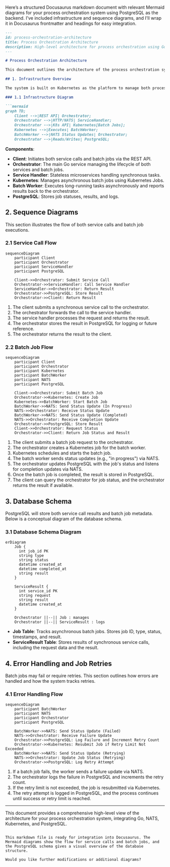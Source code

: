 Here’s a structured Docusaurus markdown document with relevant Mermaid diagrams for your process orchestration system using PostgreSQL as the backend. I’ve included infrastructure and sequence diagrams, and I'll wrap it in Docusaurus frontmatter and headings for easy integration.

```md
---
id: process-orchestration-architecture
title: Process Orchestration Architecture
description: High-level architecture for process orchestration using Go, NATS, Kubernetes, and PostgreSQL as backend.
---

# Process Orchestration Architecture

This document outlines the architecture of the process orchestration system using Go, NATS, Kubernetes, and PostgreSQL as the backend for managing both synchronous service calls and asynchronous batch jobs.

## 1. Infrastructure Overview

The system is built on Kubernetes as the platform to manage both processes and services. NATS is used for message-based communication, while PostgreSQL is the persistent backend for tracking job statuses and storing results.

### 1.1 Infrastructure Diagram

```mermaid
graph TD;
    Client -->|REST API| Orchestrator;
    Orchestrator -->|HTTP/NATS| ServiceHandler;
    Orchestrator -->|K8s API| Kubernetes[Batch Jobs];
    Kubernetes -->|Executes| BatchWorker;
    BatchWorker -->|NATS Status Updates| Orchestrator;
    Orchestrator -->|Reads/Writes| PostgreSQL;
```

**Components**:
- **Client**: Initiates both service calls and batch jobs via the REST API.
- **Orchestrator**: The main Go service managing the lifecycle of both services and batch jobs.
- **Service Handler**: Stateless microservices handling synchronous tasks.
- **Kubernetes**: Manages asynchronous batch jobs using Kubernetes Jobs.
- **Batch Worker**: Executes long-running tasks asynchronously and reports results back to the orchestrator.
- **PostgreSQL**: Stores job statuses, results, and logs.

## 2. Sequence Diagrams

This section illustrates the flow of both service calls and batch job executions.

### 2.1 Service Call Flow

```mermaid
sequenceDiagram
    participant Client
    participant Orchestrator
    participant ServiceHandler
    participant PostgreSQL

    Client->>Orchestrator: Submit Service Call
    Orchestrator->>ServiceHandler: Call Service Handler
    ServiceHandler->>Orchestrator: Return Result
    Orchestrator->>PostgreSQL: Store Result
    Orchestrator->>Client: Return Result
```

1. The client submits a synchronous service call to the orchestrator.
2. The orchestrator forwards the call to the service handler.
3. The service handler processes the request and returns the result.
4. The orchestrator stores the result in PostgreSQL for logging or future reference.
5. The orchestrator returns the result to the client.

### 2.2 Batch Job Flow

```mermaid
sequenceDiagram
    participant Client
    participant Orchestrator
    participant Kubernetes
    participant BatchWorker
    participant NATS
    participant PostgreSQL

    Client->>Orchestrator: Submit Batch Job
    Orchestrator->>Kubernetes: Create Job
    Kubernetes->>BatchWorker: Start Batch Job
    BatchWorker->>NATS: Send Status Update (In Progress)
    NATS->>Orchestrator: Receive Status Update
    BatchWorker->>NATS: Send Status Update (Completed)
    NATS->>Orchestrator: Receive Completion Update
    Orchestrator->>PostgreSQL: Store Result
    Client->>Orchestrator: Request Status
    Orchestrator->>Client: Return Job Status and Result
```

1. The client submits a batch job request to the orchestrator.
2. The orchestrator creates a Kubernetes job for the batch worker.
3. Kubernetes schedules and starts the batch job.
4. The batch worker sends status updates (e.g., "in progress") via NATS.
5. The orchestrator updates PostgreSQL with the job's status and listens for completion updates via NATS.
6. Once the batch job is completed, the result is stored in PostgreSQL.
7. The client can query the orchestrator for job status, and the orchestrator returns the result if available.

## 3. Database Schema

PostgreSQL will store both service call results and batch job metadata. Below is a conceptual diagram of the database schema.

### 3.1 Database Schema Diagram

```mermaid
erDiagram
    Job {
      int job_id PK
      string type
      string status
      datetime created_at
      datetime completed_at
      string result
    }

    ServiceResult {
      int service_id PK
      string request
      string result
      datetime created_at
    }

    Orchestrator ||--|| Job : manages
    Orchestrator ||--|| ServiceResult : logs
```

- **Job Table**: Tracks asynchronous batch jobs. Stores job ID, type, status, timestamps, and result.
- **ServiceResult Table**: Stores results of synchronous service calls, including the request data and the result.

## 4. Error Handling and Job Retries

Batch jobs may fail or require retries. This section outlines how errors are handled and how the system tracks retries.

### 4.1 Error Handling Flow

```mermaid
sequenceDiagram
    participant BatchWorker
    participant NATS
    participant Orchestrator
    participant PostgreSQL

    BatchWorker->>NATS: Send Status Update (Failed)
    NATS->>Orchestrator: Receive Failure Update
    Orchestrator->>PostgreSQL: Log Failure and Increment Retry Count
    Orchestrator->>Kubernetes: Resubmit Job if Retry Limit Not Exceeded
    BatchWorker->>NATS: Send Status Update (Retrying)
    NATS->>Orchestrator: Update Job Status (Retrying)
    Orchestrator->>PostgreSQL: Log Retry Attempt
```

1. If a batch job fails, the worker sends a failure update via NATS.
2. The orchestrator logs the failure in PostgreSQL and increments the retry count.
3. If the retry limit is not exceeded, the job is resubmitted via Kubernetes.
4. The retry attempt is logged in PostgreSQL, and the process continues until success or retry limit is reached.

---

This document provides a comprehensive high-level view of the architecture for your process orchestration system, integrating Go, NATS, Kubernetes, and PostgreSQL.
```

This markdown file is ready for integration into Docusaurus. The Mermaid diagrams show the flow for service calls and batch jobs, and the PostgreSQL schema gives a visual overview of the database structure.

Would you like further modifications or additional diagrams?
